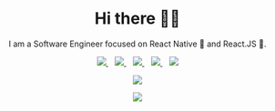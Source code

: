 <h1 align='center'>Hi there 👋🏾</h1>

<p align='center'>I am a Software Engineer focused on React Native 💙 and React.JS 💛. </p>

<p align='center'>
<a href="https://twitter.com/iamsachindexter">
  <img src="https://img.shields.io/badge/twitter-%231DA1F2.svg?&style=for-the-badge&logo=twitter&logoColor=white" />
</a>&nbsp;&nbsp;
<a href="https://www.linkedin.com/in/sachin-kumar-8b1706153">
  <img src="https://img.shields.io/badge/linkedin-%230077B5.svg?&style=for-the-badge&logo=linkedin&logoColor=white" />
</a>&nbsp;&nbsp;
<a href="#">
  <img src="https://img.shields.io/badge/medium-%2312100E.svg?&style=for-the-badge&logo=medium&logoColor=white" />
</a>&nbsp;&nbsp;
<a href="mailto:sachinhiet00786@gmail.com">
  <img src="https://img.shields.io/badge/email me-%23D14836.svg?&style=for-the-badge&logo=gmail&logoColor=white" />
</a>&nbsp;&nbsp;
<img src="https://gpvc.arturio.dev/dexter00786" />
</p>
<p align='center'><a href="https://github.com/iampawan">
  <img align="center" src="https://github-readme-stats.vercel.app/api/top-langs/?username=dexter00786&theme=dark&hide_langs_below=1" />
</a></p>

<p align='center'>
<img src="https://github-readme-stats.vercel.app/api?username=dexter00786&theme=transparent&show_icons=true&title_color=ffffff&icon_color=bb2acf&text_color=daf7dc&bg_color=191919">
</p>
